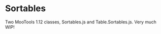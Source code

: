 Sortables
==============

Two MooTools 1.12 classes, Sortables.js and Table.Sortables.js.
Very much WIP!